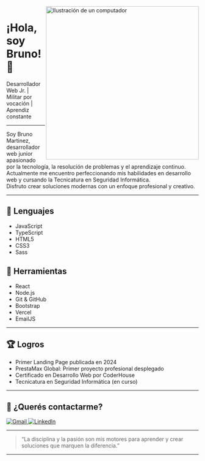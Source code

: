 <img src="https://raw.githubusercontent.com/MicaelliMedeiros/micaellimedeiros/master/image/computer-illustration.png" alt="Ilustración de un computador" min-width="400px" max-width="400px" width="400px" align="right">

# ¡Hola, soy Bruno! 👋

Desarrollador Web Jr. | Militar por vocación | Aprendiz constante

---

<p align="left">
  Soy Bruno Martinez, desarrollador web junior apasionado por la tecnología, la resolución de problemas y el aprendizaje continuo.<br>
  Actualmente me encuentro perfeccionando mis habilidades en desarrollo web y cursando la Tecnicatura en Seguridad Informática.<br>
  Disfruto crear soluciones modernas con un enfoque profesional y creativo.
</p>

---

## 🦄 **Lenguajes**
- JavaScript
- TypeScript
- HTML5
- CSS3
- Sass

## 💼 **Herramientas**
- React
- Node.js
- Git & GitHub
- Bootstrap
- Vercel
- EmailJS

---

## 🏆 **Logros**
- Primer Landing Page publicada en 2024
- PrestaMax Global: Primer proyecto profesional desplegado
- Certificado en Desarrollo Web por CoderHouse
- Tecnicatura en Seguridad Informática (en curso)

---

## 💌 **¿Querés contactarme?**  
<p align="left">
  <a href="mailto:brunomartinez395@gmail.com" title="Gmail">
    <img src="https://img.shields.io/badge/-Gmail-FF0000?style=flat-square&labelColor=FF0000&logo=gmail&logoColor=white" alt="Gmail"/>
  </a>
  <a href="https://www.linkedin.com/in/bruno-dev" title="LinkedIn">
    <img src="https://img.shields.io/badge/-Linkedin-0e76a8?style=flat-square&logo=Linkedin&logoColor=white" alt="LinkedIn"/>
  </a>
  <!-- Puedes agregar más badges si deseas, como WhatsApp, Facebook o Instagram -->
</p>

---

> “La disciplina y la pasión son mis motores para aprender y crear soluciones que marquen la diferencia.”

---


